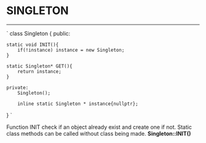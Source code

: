 # SINGLETON
***

`
class Singleton 
{
    public:
    
    static void INIT(){ 
        if(!instance) instance = new Singleton;
    }

    static Singleton* GET(){
        return instance;
    }

    private:
        Singleton();

        inline static Singleton * instance{nullptr};
}
`

Function INIT check if an object already exist and create one if not. 
Static class methods can be called without class being made. **Singleton::INIT()**